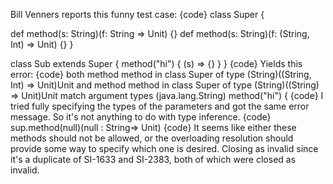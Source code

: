 Bill Venners reports this funny test case:
{code}
class Super {

 def method(s: String)(f: String => Unit) {}
 def method(s: String)(f: (String, Int) => Unit) {}
}

class Sub extends Super {
 method("hi") {
   (s) => {}
 }
}
{code}
Yields this error:
{code}
both method method in class Super of type (String)((String, Int) => Unit)Unit
and  method method in class Super of type (String)((String) => Unit)Unit
match argument types (java.lang.String)
 method("hi") {
{code}
I tried fully specifying the types of the parameters and got the same error message.  So it's not anything to do with type inference.
{code}
sup.method(null)(null : String=> Unit)
{code}
It seems like either these methods should not be allowed, or the overloading resolution should provide some way to specify which one is desired.
Closing as invalid since it's a duplicate of SI-1633 and SI-2383, both of which were closed as invalid.
